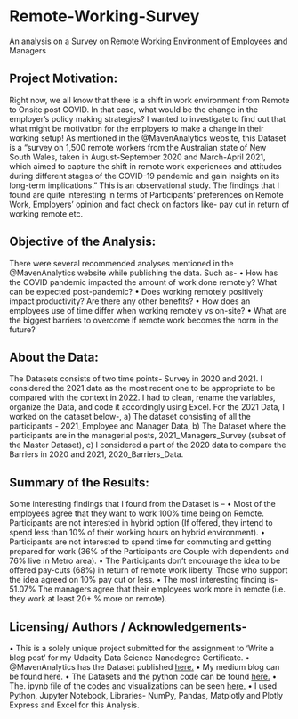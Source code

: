 # Remote-Working-Survey
An analysis on a Survey on Remote Working Environment of Employees and Managers


## Project Motivation:
Right now, we all know that there is a shift in work environment from Remote to Onsite post COVID. In that case, what would be the change in the employer’s policy making strategies? I wanted to investigate to find out that what might be motivation for the employers to make a change in their working setup!
As mentioned in the @MavenAnalytics website, this Dataset is a “survey on 1,500 remote workers from the Australian state of New South Wales, taken in August-September 2020 and March-April 2021, which aimed to capture the shift in remote work experiences and attitudes during different stages of the COVID-19 pandemic and gain insights on its long-term implications.”
This is an observational study. The findings that I found are quite interesting in terms of Participants’ preferences on Remote Work, Employers’ opinion and fact check on factors like- pay cut in return of working remote etc.


## Objective of the Analysis:
There were several recommended analyses mentioned in the @MavenAnalytics website while publishing the data. Such as-
•	How has the COVID pandemic impacted the amount of work done remotely? What can be expected post-pandemic?
•	Does working remotely positively impact productivity? Are there any other benefits?
•	How does an employees use of time differ when working remotely vs on-site?
•	What are the biggest barriers to overcome if remote work becomes the norm in the future?


## About the Data:
The Datasets consists of two time points- Survey in 2020 and 2021. I considered the 2021 data as the most recent one to be appropriate to be compared with the context in 2022.
I had to clean, rename the variables, organize the Data, and code it accordingly using Excel.
For the 2021 Data, I worked on the dataset below-,
a) The dataset consisting of all the participants - 2021_Employee and Manager Data,
b) The Dataset where the participants are in the managerial posts, 2021_Managers_Survey (subset of the Master Dataset),
c)  I considered a part of the 2020 data to compare the Barriers in 2020 and 2021, 2020_Barriers_Data.


## Summary of the Results:
Some interesting findings that I found from the Dataset is –
•	Most of the employees agree that they want to work 100% time being on Remote. Participants are not interested in hybrid option (If offered, they intend to spend less than 10% of their working hours on hybrid environment).
•	Participants are not interested to spend time for commuting and getting prepared for work (36% of the Participants are Couple with dependents and 76% live in Metro area).
•	The Participants don’t encourage the idea to be offered pay-cuts (68%) in return of remote work liberty. Those who support the idea agreed on 10% pay cut or less.
•	The most interesting finding is- 51.07% The managers agree that their employees work more in remote (i.e. they work at least 20+ % more on remote).



## Licensing/ Authors / Acknowledgements-
•	This is a solely unique project submitted for the assignment to ‘Write a blog post’ for my Udacity Data Science Nanodegree Certificate.
•	@MavenAnalytics has the Dataset published [here.](https://www.mavenanalytics.io/data-playground)
•	My medium blog can be found here.
•	The Datasets and the python code can be found [here.](https://github.com/myasmin/Remote-Working-Survey.git)
•	The. ipynb file of the codes and visualizations can be seen [here.](https://drive.google.com/file/d/19TQEBYxGH4KjAjCLIISIiydSRs6XUfn3/view?usp=sharing)
•	I used Python, Jupyter Notebook, Libraries- NumPy, Pandas, Matplotly and Plotly Express and Excel for this Analysis.
